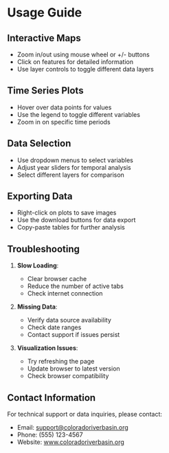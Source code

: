 # Usage Guide

## Interactive Maps
- Zoom in/out using mouse wheel or +/- buttons
- Click on features for detailed information
- Use layer controls to toggle different data layers

## Time Series Plots
- Hover over data points for values
- Use the legend to toggle different variables
- Zoom in on specific time periods

## Data Selection
- Use dropdown menus to select variables
- Adjust year sliders for temporal analysis
- Select different layers for comparison

## Exporting Data
- Right-click on plots to save images
- Use the download buttons for data export
- Copy-paste tables for further analysis

## Troubleshooting

1. **Slow Loading**:
   - Clear browser cache
   - Reduce the number of active tabs
   - Check internet connection

2. **Missing Data**:
   - Verify data source availability
   - Check date ranges
   - Contact support if issues persist

3. **Visualization Issues**:
   - Try refreshing the page
   - Update browser to latest version
   - Check browser compatibility

## Contact Information

For technical support or data inquiries, please contact:
- Email: support@coloradoriverbasin.org
- Phone: (555) 123-4567
- Website: www.coloradoriverbasin.org 